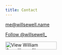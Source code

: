 ```yaml
---
title: Contact
---
```


<a href="mailto:me@willsewell.name">me@willsewell.name</a>

<a href="https://twitter.com/willsewell_" class="twitter-follow-button" data-show-count="false" data-lang="en">Follow @willsewell_</a>
<script>!function(d,s,id){var js,fjs=d.getElementsByTagName(s)[0];if(!d.getElementById(id)){js=d.createElement(s);js.id=id;js.src="//platform.twitter.com/widgets.js";fjs.parentNode.insertBefore(js,fjs);}}(document,"script","twitter-wjs");</script>

<a href="http://uk.linkedin.com/in/willsewell" target="_blank">
    <img src="https://static.licdn.com/scds/common/u/img/webpromo/btn_viewmy_160x25.png" width="160" height="25" border="0" alt="View William Sewell's profile on LinkedIn">
</a>